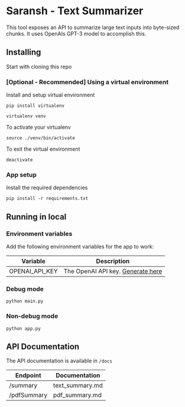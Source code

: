   # Saransh - Text Summarizer

  This tool exposes an API to summarize large text inputs into byte-sized chunks. It uses OpenAIs GPT-3 model to accomplish this.

  ## Installing
  Start with cloning this repo
  
  ### [Optional - Recommended] Using a virtual environment
  
  Install and setup virtual environment
  ```
  pip install virtualenv

  virtualenv venv
  ```
  
  To activate your virtualenv
  ```
  source ./venv/bin/activate
  ```

  To exit the virtual environment
  ```
  deactivate
  ```
  
  ### App setup

  Install the required dependencies
  ```
  pip install -r requirements.txt
  ```

  ## Running in local

  ### Environment variables

  Add the following environment variables for the app to work:
  
  | Variable | Description |
  |----------|-------------|
  |OPENAI_API_KEY|The OpenAI API key. [Generate here](https://openai.com/api/)|

  ### Debug mode

  ```
  python main.py
  ```

  ### Non-debug mode

  ```
  python app.py
  ```

## API Documentation
The API documentation is available in `/docs`

| Endpoint | Documentation |
|----------|---------------|
|/summary|text_summary.md|
|/pdfSummary|pdf_summary.md|